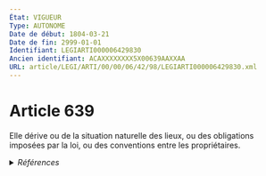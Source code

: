 ```yaml
---
État: VIGUEUR
Type: AUTONOME
Date de début: 1804-03-21
Date de fin: 2999-01-01
Identifiant: LEGIARTI000006429830
Ancien identifiant: ACAXXXXXXXX5X00639AAXXAA
URL: article/LEGI/ARTI/00/00/06/42/98/LEGIARTI000006429830.xml
---
```


<h1>Article 639</h1>

Elle dérive ou de la situation naturelle des lieux, ou des obligations imposées
par la loi, ou des conventions entre les propriétaires.


<details>
  <summary><em>Références</em></summary>

  <h2>Articles faisant référence à l'article</h2>
  
  <ul>
    <li>
      <a href="https://legal.tricoteuses.fr//redirection/LEGIARTI000006361203?vers=git&vers=legifrance">Code général de la propriété des personnes publiques - article L2122-4 AUTONOME VIGUEUR, en vigueur depuis le 2006-07-01</a> CITATION source
    </li>
    <li>
      <a href="https://legal.tricoteuses.fr//redirection/LEGIARTI000038582715?vers=git&vers=legifrance">Code des transports - article L2111-21 AUTONOME VIGUEUR, en vigueur depuis le 2020-01-01</a> CITATION source
    </li>
  </ul>
  
  <h2>Références faites par l'article</h2>
  
  <ul>
    <li>
      2999-01-01 CITATION cible <a href="https://legal.tricoteuses.fr//redirection/LEGIARTI000038582715?vers=git&vers=legifrance">Code des transports - article L2111-21 AUTONOME VIGUEUR, en vigueur depuis le 2020-01-01</a>
    </li>
    <li>
      2999-01-01 CITATION cible <a href="https://legal.tricoteuses.fr//redirection/LEGIARTI000006361203?vers=git&vers=legifrance">Code général de la propriété des personnes publiques - article L2122-4 AUTONOME VIGUEUR, en vigueur depuis le 2006-07-01</a>
    </li>
    <li>
      CODIFICATION source Loi 1804-01-31
    </li>
    <li>
      CREATION source Loi 1804-01-31 promulguée le 10 février 1804
    </li>
  </ul>
</details>
